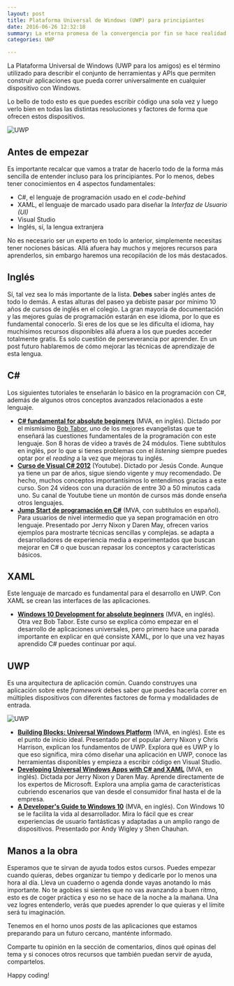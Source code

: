 ```yaml
---
layout: post
title: Plataforma Universal de Windows (UWP) para principiantes
date: 2016-06-26 12:32:18
summary: La eterna promesa de la convergencia por fin se hace realidad. Antes de empezar a publicar cosas por aquí, debemos dejar claro la naturaleza de las mismas. Universal Windows Platform es el cimiento fundamental sobre el cual haremos todo lo demás. Vamos a explicar como empezar, así que manos a la obra. Sinceramente esperamos que esto sea el inicio de la motivación para realizar tus metas.
categories: UWP

---
```


La Plataforma Universal de Windows (UWP para los amigos) es el término utilizado para describir el conjunto de herramientas y APIs que permiten construir aplicaciones que pueda correr universalmente en cualquier dispositivo con Windows.

Lo bello de todo esto es que puedes escribir código una sola vez y luego verlo bien en todas las distintas resoluciones y factores de forma que ofrecen estos dispositivos.

![UWP](https://i-msdn.sec.s-msft.com/en-us/windows/uwp/layout/images/1894834-hig-device-primer-01-500.png)

## Antes de empezar

Es importante recalcar que vamos a tratar de hacerlo todo de la forma más sencilla de entender incluso para los principiantes. Por lo menos, debes tener conocimientos en 4 aspectos fundamentales:

 - C#, el lenguaje de programación usado en el *code-behind*
 - XAML, el lenguaje de marcado usado para diseñar la *Interfaz de Usuario (UI)*
 - Visual Studio
 - Inglés, sí, la lengua extranjera

No es necesario ser un experto en todo lo anterior, simplemente necesitas tener nociones básicas. Allá afuera hay muchos y mejores recursos para aprenderlos, sin embargo haremos una recopilación de los más destacados.

## Inglés
Sí, tal vez sea lo más importante de la lista. **Debes** saber inglés antes de todo lo demás. A estas alturas del paseo ya debiste pasar por mínimo 10 años de cursos de inglés en el colegio. La gran mayoría de documentación y las mejores guías de programación estarán en ese idioma, por lo que es fundamental conocerlo. Si eres de los que se les dificulta el idioma, hay muchísimos recursos disponibles allá afuera a los que puedes acceder totalmente gratis. Es solo cuestión de perseverancia por aprender. En un post futuro hablaremos de cómo mejorar las técnicas de aprendizaje de esta lengua.

##  C#

Los siguientes tutoriales te enseñarán lo básico en la programación con C#, además de algunos otros conceptos avanzados relacionados a este lenguaje.

 - [**C# fundamental for absolute beginners**](https://mva.microsoft.com/en-US/training-courses/c-fundamentals-for-absolute-beginners-16169?l=Lvld4EQIC_2706218949) (MVA, en inglés). Dictado por el mismísimo [Bob Tabor](https://twitter.com/bobtabor), uno de los mejores evangelistas que te enseñará las cuestiones fundamentales de la programación con este lenguaje. Son 8 horas de vídeo a través de 24 módulos. Tiene subtítulos en inglés, por lo que si tienes problemas con el *listening* siempre puedes optar por el *reading* a la vez que mejoras tu inglés.
 - [**Curso de Visual C# 2012**](https://www.youtube.com/playlist?list=PLEtcGQaT56chI8fDX4d2spoaJYfPWEO-k) (Youtube). Dictado por Jesús Conde. Aunque ya tiene un par de años, sigue siendo vigente y muy recomendado. De hecho, muchos conceptos importantísimos lo entendimos gracias a este curso. Son 24 vídeos con una duración de entre 30 a 50 minutos cada uno. Su canal de Youtube tiene un montón de cursos más donde enseña otros lenguajes.
 - [**Jump Start de programación en C#**](https://mva.microsoft.com/es-es/training-courses/jump-start-de-programacin-en-c-14254?l=7Apxu5LkB_3100115888) (MVA, con subtítulos en español). Para usuarios de nivel intermedio que ya sepan programación en otro lenguaje. Presentado por Jerry Nixon y Daren May, ofrecen varios ejemplos para mostrarte técnicas sencillas y complejas. se adapta a desarrolladores de experiencia media a experimentados que buscan mejorar en C# o que buscan repasar los conceptos y características básicos.

## XAML
 Este lenguaje de marcado es fundamental para el desarrollo en UWP. Con XAML se crean las interfaces de las aplicaciones.

 - [**Windows 10 Development for absolute beginners**](https://mva.microsoft.com/en-US/training-courses/windows-10-development-for-absolute-beginners-14541?l=cWn0dxwqB_4305632527) (MVA, en inglés). Otra vez Bob Tabor. Este curso se explica cómo empezar en el desarrollo de aplicaciones universales, pero primero hace una parada importante en explicar en qué consiste XAML, por lo que una vez hayas aprendido C# puedes continuar por aquí.

## UWP
Es una arquitectura de aplicación común. Cuando construyes una aplicación sobre este *framework* debes saber que puedes hacerla correr en múltiples dispositivos con diferentes factores de forma y modalidades de entrada.

![UWP](https://i-msdn.sec.s-msft.com/es-es/windows/uwp/get-started/images/universalapps-overview.png)

 - [**Building Blocks: Universal Windows Platform**](https://mva.microsoft.com/en-US/training-courses/building-blocks-universal-windows-platform-16064?l=DsmNM1kDC_206218949) (MVA, en inglés). Este es el punto de inicio ideal. Presentado por el popular Jerry Nixon y Chris Harrison, explican los fundamentos de UWP. Explora qué es UWP y lo que eso significa, mira cómo diseñar una aplicación en UWP, conoce las herramientas disponibles y empieza a escribir código en Visual Studio.
 - [**Developing Universal Windows Apps with C# and XAML**](https://mva.microsoft.com/en-US/training-courses/developing-universal-windows-apps-with-c-and-xaml-8363?l=8pXSyBGz_3904984382) (MVA, en inglés). Dictada por Jerry Nixon y Daren May. Aprende directamente de los expertos de Microsoft. Explora una amplia gama de características cubriendo escenarios que van desde el consumidor final hasta el de la empresa.
 - [**A Developer's Guide to Windows 10**](https://mva.microsoft.com/en-US/training-courses/a-developers-guide-to-windows-10-12618?l=IV8HDBpRB_9005095281) (MVA, en inglés). Con Windows 10 se le facilita la vida al desarrollador. Mira lo fácil que es crear experiencias de usuario fantásticas y adaptadas a un amplio rango de dispositivos. Presentado por Andy Wigley y Shen Chauhan.

## Manos a la obra
Esperamos que te sirvan de ayuda todos estos cursos. Puedes empezar cuando quieras, debes organizar tu tiempo y dedicarle por lo menos una hora al día. Lleva un cuaderno o agenda donde vayas anotando lo más importante. No te agobies si sientes que no vas avanzando a buen ritmo, esto es de coger práctica y eso no se hace de la noche a la mañana. Una vez logres entenderlo, verás que puedes aprender lo que quieras y el límite será tu imaginación.

Tenemos en el horno unos *posts* de las aplicaciones que estamos preparando para un futuro cercano, manténte informado.

Comparte tu opinión en la sección de comentarios, dinos qué opinas del tema y si conoces otros recursos que también puedan servir de ayuda, compartelos. 

Happy coding!


